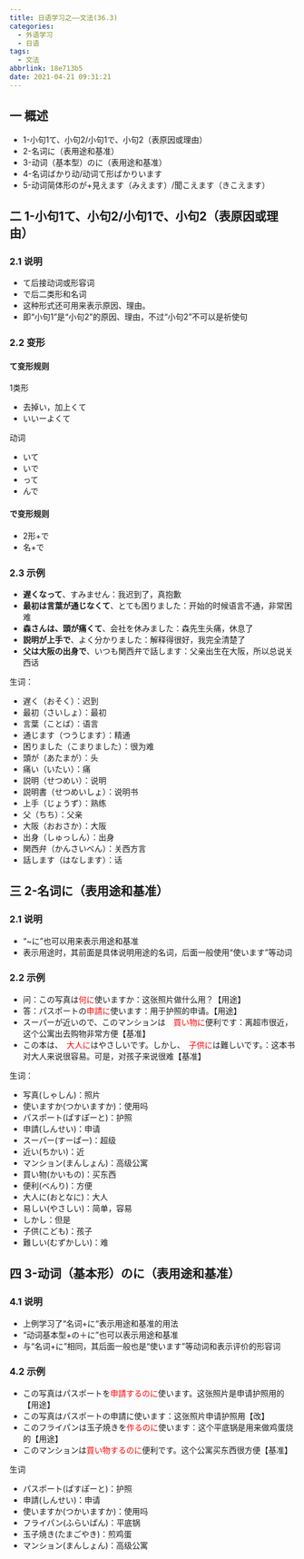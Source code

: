 ```yaml
---
title: 日语学习之——文法(36.3)
categories:
  - 外语学习
  - 日语
tags:
  - 文法
abbrlink: 18e713b5
date: 2021-04-21 09:31:21
---
```

## 一 概述

* 1-小句1て、小句2/小句1で、小句2（表原因或理由）
* 2-名词に（表用途和基准）
* 3-动词（基本型）のに（表用途和基准）
* 4-名词ばかり动/动词て形ばかりいます
* 5-动词简体形のが+見えます（みえます）/聞こえます（きこえます）

<!--more-->

## 二 1-小句1て、小句2/小句1で、小句2（表原因或理由）

### 2.1 说明

* て后接动词或形容词
* で后二类形和名词
* 这种形式还可用来表示原因、理由。
* 即“小句1”是“小句2”的原因、理由，不过“小句2”不可以是祈使句

### 2.2 变形

#### て变形规则

1类形

* 去掉い，加上くて
* いいーよくて

动词

* いて
* いで
* って
* んで

#### で变形规则

* 2形+で
* 名+で

### 2.3 示例

* **遅くなって**、すみません：我迟到了，真抱歉
* **最初は言葉が通じなくて**、とても困りました：开始的时候语言不通，非常困难
* **森さんは、頭が痛くて**、会社を休みました：森先生头痛，休息了
* **説明が上手で**、よく分かりました：解释得很好，我完全清楚了
* **父は大阪の出身で**、いつも関西弁で話します：父亲出生在大阪，所以总说关西话

生词：

* 遅く（おそく）：迟到
* 最初（さいしょ）：最初
* 言葉（ことば）：语言
* 通じます（つうじます）：精通
* 困りました（こまりました）：很为难
* 頭が（あたまが）：头
* 痛い（いたい）：痛
* 説明（せつめい）：说明
* 説明書（せつめいしょ）：说明书
* 上手（じょうず）：熟练
* 父（ちち）：父亲
* 大阪（おおさか）：大阪
* 出身（しゅっしん）：出身
* 関西弁（かんさいべん）：关西方言
* 話します（はなします）：话

## 三 2-名词に（表用途和基准）

### 2.1 说明

* “~に”也可以用来表示用途和基准
* 表示用途时，其前面是具体说明用途的名词，后面一般使用“使います”等动词

### 2.2 示例

* 问：この写真は<font color="red">何に</font>使いますか：这张照片做什么用？【用途】
* 答：パスポートの<font color="red">申請に</font>使います：用于护照的申请。【用途】
* スーパーが近いので、このマンションは　<font color="red">買い物に</font>便利です：离超市很近，这个公寓出去购物非常方便【基准】
* この本は、　<font color="red">大人に</font>はやさしいです。しかし、　<font color="red">子供に</font>は難しいです。：这本书对大人来说很容易。可是，对孩子来说很难【基准】

生词：

* 写真(しゃしん)：照片
* 使いますか(つかいますか)：使用吗
* パスポート(ぱすぽーと)：护照
* 申請(しんせい)：申请
* スーパー(すーぱー)：超级
* 近い(ちかい)：近
* マンション(まんしょん)：高级公寓
* 買い物(かいもの)：买东西
* 便利(べんり)：方便
* 大人に(おとなに)：大人
* 易しい(やさしい)：简单，容易
* しかし：但是
* 子供(こども)：孩子
* 難しい(むずかしい)：难

## 四 3-动词（基本形）のに（表用途和基准）

### 4.1 说明

* 上例学习了“名词+に“表示用途和基准的用法
* “动词基本型+の＋に”也可以表示用途和基准
* 与“名词+に”相同，其后面一般也是“使います”等动词和表示评价的形容词

### 4.2 示例

* この写真はパスポートを<font color="red">申請するのに</font>使います。这张照片是申请护照用的【用途】
* この写真はパスポートの申請に使います：这张照片申请护照用【改】
* このフライパンは玉子焼きを<font color="red">作るのに</font>使います：这个平底锅是用来做鸡蛋烧的【用途】
* このマンションは<font color="red">買い物するのに</font>便利です。这个公寓买东西很方便【基准】

生词

* パスポート(ぱすぽーと)：护照
* 申請(しんせい)：申请
* 使いますか(つかいますか)：使用吗
* フライパン(ふらいぱん)：平底锅
* 玉子焼き(たまごやき)：煎鸡蛋
* マンション(まんしょん)：高级公寓




